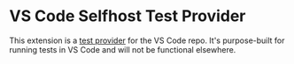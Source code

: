 # VS Code Selfhost Test Provider

This extension is a [test provider](https://github.com/microsoft/vscode/issues/107467) for the VS Code repo. It's purpose-built for running tests in VS Code and will not be functional elsewhere.
